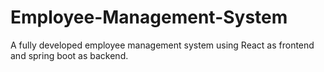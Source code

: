 # Employee-Management-System
A fully developed employee management system using React as frontend and spring boot as backend.
